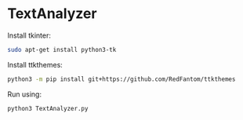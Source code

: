 # TextAnalyzer

Install tkinter:
```bash
sudo apt-get install python3-tk
```

Install ttkthemes:
```bash
python3 -m pip install git+https://github.com/RedFantom/ttkthemes
```

Run using:
```bash
python3 TextAnalyzer.py
```
